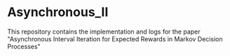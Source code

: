 # Asynchronous_II
This repository contains the implementation and logs for the paper "Asynchronous Interval Iteration for Expected Rewards in Markov Decision Processes"
